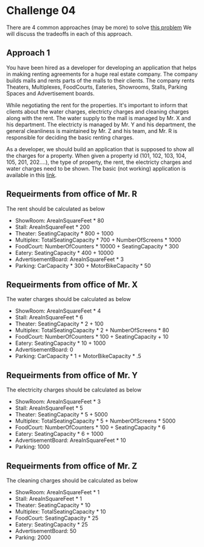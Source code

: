 
# Challenge 04

There are 4 common approaches (may be more) to solve [this problem](https://github.com/WonderTools/design-patterns/blob/master/Challenge04.md)
We will discuss the tradeoffs in each of this approach.

## Approach 1

You have been hired as a developer for developing an application that helps in making renting agreements for a huge real estate company. The company builds malls and rents parts of the malls to their clients. The company rents Theaters, Multiplexes, FoodCourts, Eateries, Showrooms, Stalls, Parking Spaces and Advertisement boards.

While negotiating the rent for the properties. It's important to inform that clients about the water charges, electricty charges and cleaning charges along with the rent. The water supply to the mall is managed by Mr. X and his department. The electricty is managed by Mr. Y and his department, the general cleanliness is maintained by Mr. Z and his team, and Mr. R is responsible for deciding the basic renting charges.

As a developer, we should build an application that is supposed to show all the charges for a property. When given a property id (101, 102, 103, 104, 105, 201, 202....), the type of property, the rent, the electricty charges and water charges need to be shown. The basic (not working) application is available in this [link](https://github.com/WonderTools/design-patterns/raw/master/MallCharges/MallChargesCalculator.zip).

## Requeirments from office of Mr. R
The rent should be calculated as below
* ShowRoom:  AreaInSquareFeet * 80
* Stall: AreaInSquareFeet * 200
* Theater: SeatingCapacity * 800 + 1000
* Multiplex: TotalSeatingCapacity * 700 + NumberOfScreens * 1000
* FoodCourt: NumberOfCounters * 10000 + SeatingCapacity * 300
* Eatery: SeatingCapacity * 400 + 10000
* AdvertisementBoard: AreaInSquareFeet * 3
* Parking: CarCapacity * 300 + MotorBikeCapacity * 50

## Requeirments from office of Mr. X
The water charges should be calculated as below
* ShowRoom:  AreaInSquareFeet * 4
* Stall: AreaInSquareFeet * 6
* Theater: SeatingCapacity * 2 + 100
* Multiplex: TotalSeatingCapacity * 2 + NumberOfScreens * 80
* FoodCourt: NumberOfCounters * 100 + SeatingCapacity + 10
* Eatery: SeatingCapacity * 10 + 1000
* AdvertisementBoard: 0
* Parking: CarCapacity * 1 + MotorBikeCapacity * .5

## Requeirments from office of Mr. Y
The electricity charges should be calculated as below
* ShowRoom:  AreaInSquareFeet * 3
* Stall: AreaInSquareFeet * 5
* Theater: SeatingCapacity * 5 + 5000
* Multiplex: TotalSeatingCapacity * 5 + NumberOfScreens * 5000
* FoodCourt: NumberOfCounters * 100 + SeatingCapacity * 6
* Eatery: SeatingCapacity * 6 + 1000
* AdvertisementBoard: AreaInSquareFeet * 10
* Parking: 1000

## Requeirments from office of Mr. Z
The cleaning charges should be calculated as below
* ShowRoom:  AreaInSquareFeet * 1
* Stall: AreaInSquareFeet * 1
* Theater: SeatingCapacity * 10
* Multiplex: TotalSeatingCapacity * 10
* FoodCourt: SeatingCapacity * 25
* Eatery: SeatingCapacity * 25
* AdvertisementBoard: 50
* Parking: 2000

